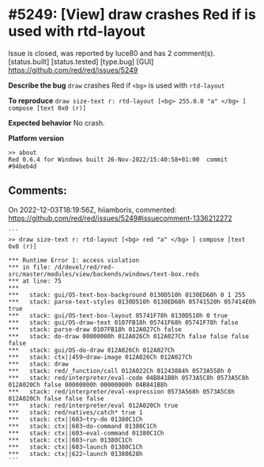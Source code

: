 
#5249: [View] draw crashes Red if <bg> is used with rtd-layout
================================================================================
Issue is closed, was reported by luce80 and has 2 comment(s).
[status.built] [status.tested] [type.bug] [GUI]
<https://github.com/red/red/issues/5249>

**Describe the bug**
`draw` crashes Red if `<bg>` is used with `rtd-layout`

**To reproduce**
`draw size-text r: rtd-layout [<bg> 255.0.0 "a" </bg> ] compose [text 0x0 (r)]`

**Expected behavior**
No crash.

**Platform version**
```
>> about
Red 0.6.4 for Windows built 26-Nov-2022/15:40:58+01:00  commit #94beb4d
```



Comments:
--------------------------------------------------------------------------------

On 2022-12-03T18:19:56Z, hiiamboris, commented:
<https://github.com/red/red/issues/5249#issuecomment-1336212272>

    ```
    >> draw size-text r: rtd-layout [<bg> red "a" </bg> ] compose [text 0x0 (r)]
    
    *** Runtime Error 1: access violation
    *** in file: /d/devel/red/red-src/master/modules/view/backends/windows/text-box.reds
    *** at line: 75
    ***
    ***   stack: gui/OS-text-box-background 0130D510h 0130ED68h 0 1 255
    ***   stack: parse-text-styles 0130D510h 0130ED68h 05741520h 057414E0h true
    ***   stack: gui/OS-text-box-layout 05741F78h 0130D510h 0 true
    ***   stack: gui/OS-draw-text 0107FB18h 05741F68h 05741F78h false
    ***   stack: parse-draw 0107FB18h 012A027Ch false
    ***   stack: do-draw 00000000h 012A026Ch 012A027Ch false false false false
    ***   stack: gui/OS-do-draw 012A026Ch 012A027Ch
    ***   stack: ctx||459~draw-image 012A026Ch 012A027Ch
    ***   stack: draw
    ***   stack: red/_function/call 012A022Ch 01243884h 0573A558h 0
    ***   stack: red/interpreter/eval-code 04B841B8h 0573A5C8h 0573A5C8h 012A020Ch false 00000000h 00000000h 04B841B8h
    ***   stack: red/interpreter/eval-expression 0573A568h 0573A5C8h 012A020Ch false false false
    ***   stack: red/interpreter/eval 012A020Ch true
    ***   stack: red/natives/catch* true 1
    ***   stack: ctx||603~try-do 01380C1Ch
    ***   stack: ctx||603~do-command 01380C1Ch
    ***   stack: ctx||603~eval-command 01380C1Ch
    ***   stack: ctx||603~run 01380C1Ch
    ***   stack: ctx||603~launch 01380C1Ch
    ***   stack: ctx||622~launch 01380628h
    ```

